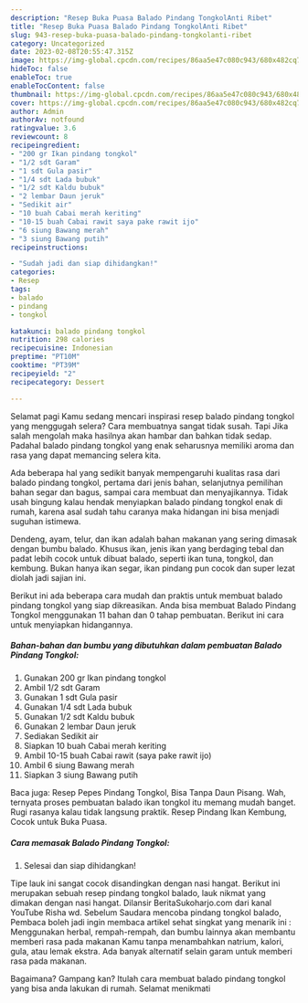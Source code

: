 ```yaml
---
description: "Resep Buka Puasa Balado Pindang TongkolAnti Ribet"
title: "Resep Buka Puasa Balado Pindang TongkolAnti Ribet"
slug: 943-resep-buka-puasa-balado-pindang-tongkolanti-ribet
category: Uncategorized
date: 2023-02-08T20:55:47.315Z
image: https://img-global.cpcdn.com/recipes/86aa5e47c080c943/680x482cq70/balado-pindang-tongkol-foto-resep-utama.jpg
hideToc: false
enableToc: true
enableTocContent: false
thumbnail: https://img-global.cpcdn.com/recipes/86aa5e47c080c943/680x482cq70/balado-pindang-tongkol-foto-resep-utama.jpg
cover: https://img-global.cpcdn.com/recipes/86aa5e47c080c943/680x482cq70/balado-pindang-tongkol-foto-resep-utama.jpg
author: Admin
authorAv: notfound
ratingvalue: 3.6
reviewcount: 8
recipeingredient:
- "200 gr Ikan pindang tongkol"
- "1/2 sdt Garam"
- "1 sdt Gula pasir"
- "1/4 sdt Lada bubuk"
- "1/2 sdt Kaldu bubuk"
- "2 lembar Daun jeruk"
- "Sedikit air"
- "10 buah Cabai merah keriting"
- "10-15 buah Cabai rawit saya pake rawit ijo"
- "6 siung Bawang merah"
- "3 siung Bawang putih"
recipeinstructions:

- "Sudah jadi dan siap dihidangkan!"
categories:
- Resep
tags:
- balado
- pindang
- tongkol

katakunci: balado pindang tongkol 
nutrition: 298 calories
recipecuisine: Indonesian
preptime: "PT10M"
cooktime: "PT39M"
recipeyield: "2"
recipecategory: Dessert

---
```



Selamat pagi Kamu sedang mencari inspirasi resep balado pindang tongkol yang menggugah selera? Cara membuatnya sangat tidak susah. Tapi Jika salah mengolah maka hasilnya akan hambar dan bahkan tidak sedap. Padahal balado pindang tongkol yang enak seharusnya memiliki aroma dan rasa yang dapat memancing selera kita.


Ada beberapa hal yang sedikit banyak mempengaruhi kualitas rasa dari balado pindang tongkol, pertama dari jenis bahan, selanjutnya pemilihan bahan segar dan bagus, sampai cara membuat dan menyajikannya. Tidak usah bingung kalau hendak menyiapkan balado pindang tongkol enak di rumah, karena asal sudah tahu caranya maka hidangan ini bisa menjadi suguhan istimewa.

Dendeng, ayam, telur, dan ikan adalah bahan makanan yang sering dimasak dengan bumbu balado. Khusus ikan, jenis ikan yang berdaging tebal dan padat lebih cocok untuk dibuat balado, seperti ikan tuna, tongkol, dan kembung. Bukan hanya ikan segar, ikan pindang pun cocok dan super lezat diolah jadi sajian ini.


Berikut ini ada beberapa cara mudah dan praktis untuk membuat balado pindang tongkol yang siap dikreasikan. Anda bisa membuat Balado Pindang Tongkol menggunakan 11 bahan dan 0 tahap pembuatan. Berikut ini cara untuk menyiapkan hidangannya.

<!--inarticleads1-->

##### Bahan-bahan dan bumbu yang dibutuhkan dalam pembuatan Balado Pindang Tongkol:

1. Gunakan 200 gr Ikan pindang tongkol
1. Ambil 1/2 sdt Garam
1. Gunakan 1 sdt Gula pasir
1. Gunakan 1/4 sdt Lada bubuk
1. Gunakan 1/2 sdt Kaldu bubuk
1. Gunakan 2 lembar Daun jeruk
1. Sediakan Sedikit air
1. Siapkan 10 buah Cabai merah keriting
1. Ambil 10-15 buah Cabai rawit (saya pake rawit ijo)
1. Ambil 6 siung Bawang merah
1. Siapkan 3 siung Bawang putih


Baca juga: Resep Pepes Pindang Tongkol, Bisa Tanpa Daun Pisang. Wah, ternyata proses pembuatan balado ikan tongkol itu memang mudah banget. Rugi rasanya kalau tidak langsung praktik. Resep Pindang Ikan Kembung, Cocok untuk Buka Puasa. 

<!--inarticleads2-->

##### Cara memasak Balado Pindang Tongkol:


1. Selesai dan siap dihidangkan!

Tipe lauk ini sangat cocok disandingkan dengan nasi hangat. Berikut ini merupakan sebuah resep pindang tongkol balado, lauk nikmat yang dimakan dengan nasi hangat. Dilansir BeritaSukoharjo.com dari kanal YouTube Risha wd. Sebelum Saudara mencoba pindang tongkol balado, Pembaca boleh jadi ingin membaca artikel sehat singkat yang menarik ini : Menggunakan herbal, rempah-rempah, dan bumbu lainnya akan membantu memberi rasa pada makanan Kamu tanpa menambahkan natrium, kalori, gula, atau lemak ekstra. Ada banyak alternatif selain garam untuk memberi rasa pada makanan. 

Bagaimana? Gampang kan? Itulah cara membuat balado pindang tongkol yang bisa anda lakukan di rumah. Selamat menikmati
